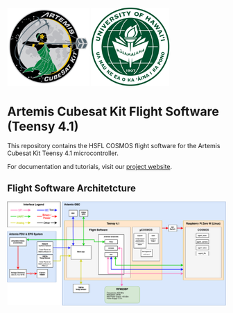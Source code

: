 <img src="images/artemis.png" alt="Artemis" width="190" height="180"> <img src="images/university-of-hawaii-manoa.png" alt="University of Hawaii Manoa" width="180" height="180"> <br>

# Artemis Cubesat Kit Flight Software (Teensy 4.1)
This repository contains the HSFL COSMOS flight software for the Artemis Cubesat Kit Teensy 4.1 microcontroller.

For documentation and tutorials, visit our [project website](https://sites.google.com/hawaii.edu/artemiscubesatkit).

## Flight Software Architetcture 

![Flight Software Architetcture](/images/FSWArchitecture.png)

